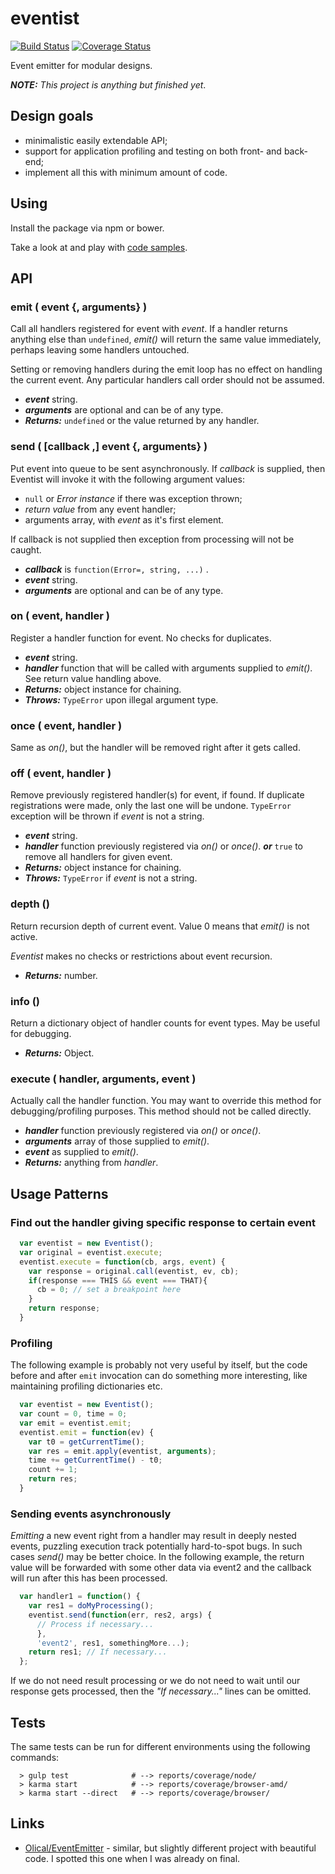 # eventist

[![Build Status](https://travis-ci.org/valango/eventist.svg?branch=master)](https://travis-ci.org/valango/eventist)
[![Coverage Status](https://coveralls.io/repos/valango/eventist/badge.svg?branch=master&service=github)](https://coveralls.io/github/valango/eventist?branch=master)

Event emitter for modular designs.

***NOTE:*** *This project is anything but finished yet*.

## Design goals
* minimalistic easily extendable API;
* support for application profiling and testing on both front- and back-end;
* implement all this with minimum amount of code.

## Using
Install the package via npm or bower.

Take a look at and play with [code samples](examples/README.md).

## API

### emit ( event {, arguments} )
Call all handlers registered for event with *event*.
If a handler returns anything else than `undefined`, *emit()* will return
the same value immediately, perhaps leaving some handlers untouched.

Setting or removing handlers during the emit loop has no effect
on handling the current event.
Any particular handlers call order should not be assumed.

* ***event*** string.
* ***arguments*** are optional and can be of any type.
* ***Returns:*** `undefined` or the value returned by any handler.

### send ( [callback ,] event {, arguments} )
Put event into queue to be sent asynchronously. If *callback* is supplied,
then Eventist will invoke it with the following argument values:

* `null` or *Error instance* if there was exception thrown;
* *return value* from any event handler;
* arguments array, with *event* as it's first element.

If callback is not supplied then exception from processing will not be caught.

* ***callback*** is `function(Error=, string, ...)` .
* ***event*** string.
* ***arguments*** are optional and can be of any type.

### on ( event, handler )
Register a handler function for event. No checks for duplicates.

* ***event*** string.
* ***handler*** function that will be called with arguments supplied
to *emit()*. See return value handling above.
* ***Returns:*** object instance for chaining.
* ***Throws:***  `TypeError` upon illegal argument type.

### once ( event, handler )
Same as *on()*, but the handler will be removed right after it gets called.

### off ( event, handler )
Remove previously registered handler(s) for event, if found.
If duplicate registrations were made, only the last one will be undone.
`TypeError` exception will be thrown if *event* is not a string. 

* ***event*** string.
* ***handler*** function previously registered via *on()* or *once()*.
***or*** `true` to remove all handlers for given event.
* ***Returns:*** object instance for chaining.
* ***Throws:***  `TypeError` if *event* is not a string.

### depth ()
Return recursion depth of current event. Value 0 means that *emit()* is not
active.

*Eventist* makes no checks or restrictions about event recursion. 

* ***Returns:*** number.

### info ()
Return a dictionary object of handler counts for event types.
May be useful for debugging.

* ***Returns:*** Object.

### execute ( handler, arguments, event )
Actually call the handler function. You may want to override this method for
debugging/profiling purposes. This method should not be called directly.

* ***handler*** function previously registered via *on()* or *once()*.
* ***arguments*** array of those supplied to *emit()*.
* ***event*** as supplied to *emit()*.
* ***Returns:*** anything from *handler*.

## Usage Patterns

### Find out the handler giving specific response to certain event

```javascript
  var eventist = new Eventist();
  var original = eventist.execute;
  eventist.execute = function(cb, args, event) {
    var response = original.call(eventist, ev, cb);
    if(response === THIS && event === THAT){
      cb = 0; // set a breakpoint here
    }
    return response;
  }
```

### Profiling
The following example is probably not very useful by itself, but the code
before and after `emit` invocation can do something more interesting,
like maintaining profiling dictionaries etc.

```javascript
  var eventist = new Eventist();
  var count = 0, time = 0;
  var emit = eventist.emit;
  eventist.emit = function(ev) {
    var t0 = getCurrentTime();
    var res = emit.apply(eventist, arguments);
    time += getCurrentTime() - t0;
    count += 1;
    return res;
  }
```

### Sending events asynchronously
*Emitting* a new event right from a handler may result in deeply nested events,
puzzling execution track potentially hard-to-spot bugs. In such cases *send()*
may be better choice. In the following example, the return value will be
forwarded with some other data via event2 and the callback will run after this
has been processed.

```javascript
  var handler1 = function() {
    var res1 = doMyProcessing();
    eventist.send(function(err, res2, args) {
      // Process if necessary...
      }, 
      'event2', res1, somethingMore...);
    return res1; // If necessary...
  };
```
If we do not need result processing or we do not need to wait until our response
gets processed, then the *"If necessary..."* lines can be omitted.

## Tests
The same tests can be run for different environments using the following commands:
```
  > gulp test              # --> reports/coverage/node/
  > karma start            # --> reports/coverage/browser-amd/
  > karma start --direct   # --> reports/coverage/browser/
```

## Links

* [Olical/EventEmitter](https://github.com/Olical/EventEmitter) - similar,
but slightly different project with beautiful code.
I spotted this one when I was already on final.
